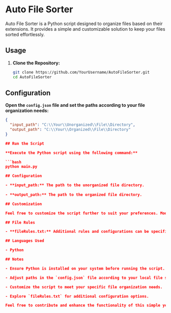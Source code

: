 # Auto File Sorter

Auto File Sorter is a Python script designed to organize files based on their extensions. It provides a simple and customizable solution to keep your files sorted effortlessly.

## Usage

1. **Clone the Repository:**

   ```bash
   git clone https://github.com/YourUsername/AutoFileSorter.git
   cd AutoFileSorter
   
## Configuration

**Open the `config.json` file and set the paths according to your file organization needs:**

```json
{
  "input_path": "C:\\Your\\Unorganized\\File\\Directory",
  "output_path": "C:\\Your\\Organized\\File\\Directory"
}

## Run the Script

**Execute the Python script using the following command:**

```bash
python main.py

## Configuration

- **input_path:** The path to the unorganized file directory.
  
- **output_path:** The path to the organized file directory.

## Customization

Feel free to customize the script further to suit your preferences. Modify the `config.json` file, and explore additional features based on your specific requirements.

## File Rules

- **fileRules.txt:** Additional rules and configurations can be specified in the `fileRules.txt` file.

## Languages Used

- Python

## Notes

- Ensure Python is installed on your system before running the script.

- Adjust paths in the `config.json` file according to your local file structure.

- Customize the script to meet your specific file organization needs.

- Explore `fileRules.txt` for additional configuration options.

Feel free to contribute and enhance the functionality of this simple yet effective file organizer!




